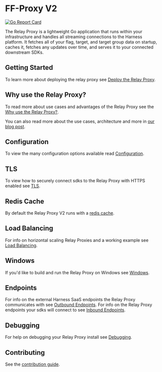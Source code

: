# FF-Proxy V2
[![Go Report Card](https://goreportcard.com/badge/github.com/harness/ff-proxy)](https://goreportcard.com/report/github.com/harness/ff-proxy)

The Relay Proxy is a lightweight Go application that runs within your infrastructure and handles all streaming connections to the Harness platform. It fetches all of your flag, target, and target group data on startup, caches it, fetches any updates over time, and serves it to your connected downstream SDKs.

## Getting Started
To learn more about deploying the relay proxy see [Deploy the Relay Proxy](https://developer.harness.io/docs/feature-flags/ff-using-flags/relay-proxy/deploy-relay-proxy/).

## Why use the Relay Proxy?
To read more about use cases and advantages of the Relay Proxy see the [Why use the Relay Proxy?](https://developer.harness.io/docs/feature-flags/ff-using-flags/relay-proxy/#why-use-the-relay-proxy).

You can also read more about the use cases, architecture and more in [our blog post](https://harness.io/blog/in-depth-feature-flags-relay-proxy).


## Configuration
To view the many configuration options available read [Configuration](./docs/configuration.md).

## TLS
To view how to securely connect sdks to the Relay Proxy with HTTPS enabled see [TLS](./docs/tls.md).

## Redis Cache
By default the Relay Proxy V2 runs with a [redis cache](./docs/redis_cache.md).

## Load Balancing
For info on horizontal scaling Relay Proxies and a working example see [Load Balancing](./docs/load_balancing.md).

## Windows
If you'd like to build and run the Relay Proxy on Windows see [Windows](./docs/windows.md).

## Endpoints
For info on the external Harness SaaS endpoints the Relay Proxy communicates with see [Outbound Endpoints](./docs/outbound_endpoints.md).
For info on the Relay Proxy endpoints your sdks will connect to see [Inbound Endpoints](./docs/inbound_endpoints.md).

## Debugging
For help on debugging your Relay Proxy install see [Debugging](./docs/debugging.md).

## Contributing
See the [contribution guide](CONTRIBUTING.md).
